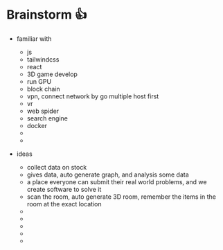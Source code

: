  # Brainstorm 👍
 - familiar with 
    - js
    - tailwindcss
    - react
    - 3D game develop
    - run GPU
    - block chain
    - vpn, connect network by go multiple host first
    - vr
    - web spider
    - search engine
    - docker
    - 
    - 

- ideas
    - collect data on stock
    - gives data, auto generate graph, and analysis some data
    - a place everyone can submit their real world problems, and we create software to solve it
    - scan the room, auto generate 3D room, remember the items in the room at the exact location
    - 
    - 
    - 
    - 
    - 